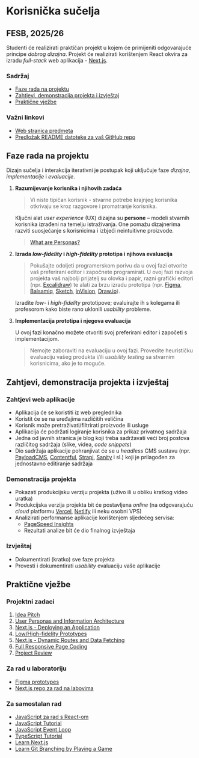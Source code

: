 # Korisnička sučelja <!-- omit in toc -->

## FESB, 2025/26 <!-- omit in toc -->

Studenti će realizirati praktičan projekt u kojem će primijeniti odgovarajuće principe _dobrog dizajna_. Projekt će realizirati korištenjem React okvira za izradu _full-stack_ web aplikacija - [Next.js](https://nextjs.org/).

### Sadržaj

- [Faze rada na projektu](#faze-rada-na-projektu)
- [Zahtjevi, demonstracija projekta i izvještaj](#zahtjevi-demonstracija-projekta-i-izvještaj)
- [Praktične vježbe](#prakti%C4%8Dne-vje%C5%BEbe)

### Važni linkovi <!-- omit in toc -->

- [Web stranica predmeta](https://hci.mario-cagalj.from.hr/)
- [Predložak README datoteke za vaš GitHub repo](/docs/readme-template/README.md)

## Faze rada na projektu

Dizajn sučelja i interakcija iterativni je postupak koji uključuje faze _dizajna_, _implementacije_ i _evaluacije_.

1. **Razumijevanje korisnika i njihovih zadaća**

   > Vi niste tipičan korisnik - stvarne potrebe krajnjeg korisnika otkrivaju se kroz razgovore i promatranje korisnika.

   Ključni alat _user experience_ (UX) dizajna su **persone** – modeli stvarnih korisnika izrađeni na temelju istraživanja. One pomažu dizajnerima razviti suosjećanje s korisnicima i izbjeći neintuitivne proizvode.

   > [What are Personas?](https://youtu.be/XnG4c4gXaQY)

2. **Izrada _low-fidelity_ i _high-fidelity_ prototipa i njihova evaluacija**

   > Pokušajte odoljeti programerskom porivu da u ovoj fazi otvorite vaš preferirani editor i započnete programirati. U ovoj fazi razvoja projekta vaš najbolji prijatelj su olovka i papir, razni grafički editori (npr. [Excalidraw](https://excalidraw.com/)) te alati za brzu izradu prototipa (npr. [Figma](https://www.figma.com), [Balsamiq](https://balsamiq.com/wireframes/), [Sketch](https://www.sketch.com/), [inVision](https://www.invisionapp.com/), [Draw.io](https://drawio-app.com/)).

   Izradite _low-_ i _high-fidelity_ prototipove; evaluirajte ih s kolegama ili profesorom kako biste rano uklonili _usability_ probleme.

3. **Implementacija prototipa i njegova evaluacija**

   U ovoj fazi konačno možete otvoriti svoj preferirani editor i započeti s implementacijom.

   > Nemojte zaboraviti na evaluaciju u ovoj fazi. Provedite heurističku evaluaciju vašeg produkta i/ili _usability testing_ sa stvarnim korisnicima, ako je to moguće.

## Zahtjevi, demonstracija projekta i izvještaj

### Zahtjevi web aplikacije

- Aplikacija će se koristiti iz web preglednika
- Koristit će se na uređajima različitih veličina
- Korisnik može pretraživati/filtrirati proizvode ili usluge
- Aplikacija će podržati logiranje korisnika za prikaz privatnog sadržaja
- Jedna od javnih stranica je blog koji treba sadržavati veći broj postova različitog sadržaja (slike, videa, _code snippets_)
- Dio sadržaja aplikacije pohranjivat će se u _headless_ CMS sustavu (npr. [PayloadCMS](https://payloadcms.com/), [Contentful](https://www.contentful.com), [Strapi](https://strapi.io), [Sanity](https://www.sanity.io/) i sl.) koji je prilagođen za jednostavno editiranje sadržaja

### Demonstracija projekta

- Pokazati produkcijsku verziju projekta (uživo ili u obliku kratkog video uratka)
- Produkcijska verzija projekta bit će postavljena _online_ (na odgovarajuću _cloud_ platformu [Vercel](https://vercel.com), [Netlify](https://www.netlify.com/) ili neku osobni VPS)
- Analizirati performanse aplikacije korištenjem sljedećeg servisa:
  - [PageSpeed Insights](https://pagespeed.web.dev/)
  - Rezultati analize bit će dio finalnog izvještaja

### Izvještaj

- Dokumentirati (kratko) sve faze projekta
- Provesti i dokumentirati _usability_ evaluaciju vaše aplikacije

## Praktične vježbe

### Projektni zadaci

1. [Idea Pitch](https://hci.mario-cagalj.from.hr/projektni-zadaci/1)
2. [User Personas and Information Architecture](https://hci.mario-cagalj.from.hr/projektni-zadaci/2)
3. [Next.js - Deploying an Application](https://hci.mario-cagalj.from.hr/projektni-zadaci/3)
4. [Low/High-fidelity Prototypes](https://hci.mario-cagalj.from.hr/projektni-zadaci/4)
5. [Next.js - Dynamic Routes and Data Fetching](https://hci.mario-cagalj.from.hr/projektni-zadaci/5)
6. [Full Responsive Page Coding](https://hci.mario-cagalj.from.hr/projektni-zadaci/6)
7. [Project Review](https://hci.mario-cagalj.from.hr/projektni-zadaci/7)

### Za rad u laboratoriju

- [Figma prototypes](/docs/figma-prototypes/README.md)
- [Next.js repo za rad na labovima](https://github.com/mcagalj/design-agency-webapp)

### Za samostalan rad

- [JavaScript za rad s React-om](/docs/js-for-react.md)
- [JavaScript Tutorial](https://www.javascripttutorial.net/)
- [JavaScript Event Loop](https://www.javascripttutorial.net/javascript-event-loop/)
- [TypeScript Tutorial](https://www.typescripttutorial.net/)
- [Learn Next.js](https://nextjs.org/learn)
- [Learn Git Branching by Playing a Game](https://learngitbranching.js.org/)
